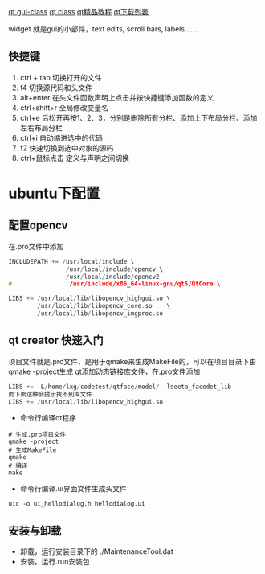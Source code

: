 [qt gui-class](http://doc.qt.io/qt-4.8/qtgui-module.html)
[qt class](http://doc.qt.io/qt-5/classes.html)
[qt精品教程](http://www.qter.org/portal.php?mod=list&catid=6)
[qt下载列表](http://download.qt.io/archive/)

widget 就是gui的小部件，text edits, scroll bars, labels……

## 快捷键
1. ctrl + tab 切换打开的文件
2. f4 切换源代码和头文件
3. alt+enter 在头文件函数声明上点击并按快捷键添加函数的定义
4. ctrl+shift+r 全局修改变量名
5. ctrl+e 后松开再按1、2、3，分别是删除所有分栏、添加上下布局分栏、添加左右布局分栏
6. ctrl+i 自动缩进选中的代码
7. f2 快速切换到选中对象的源码
8. ctrl+鼠标点击 定义与声明之间切换

# ubuntu下配置
## 配置opencv
在.pro文件中添加
```c++
INCLUDEPATH += /usr/local/include \
                /usr/local/include/opencv \
                /usr/local/include/opencv2
#                /usr/include/x86_64-linux-gnu/qt5/QtCore \

LIBS += /usr/local/lib/libopencv_highgui.so \
        /usr/local/lib/libopencv_core.so    \
        /usr/local/lib/libopencv_imgproc.so
```



## qt creator 快速入门
项目文件就是.pro文件，是用于qmake来生成MakeFile的，可以在项目目录下由qmake -project生成
qt添加动态链接库文件，在.pro文件添加
```c
LIBS += -L/home/lxg/codetest/qtface/model/ -lseeta_facedet_lib
而下面这种会提示找不到库文件
LIBS += /usr/local/lib/libopencv_highgui.so 
```


- 命令行编译qt程序
```shell
# 生成.pro项目文件
qmake -project
# 生成MakeFile
qmake
# 编译
make
```
- 命令行编译.ui界面文件生成头文件
```shell
uic -o ui_hellodialog.h hellodialog.ui
```

## 安装与卸载
- 卸载，运行安装目录下的
./MaintenanceTool.dat
- 安装，运行.run安装包